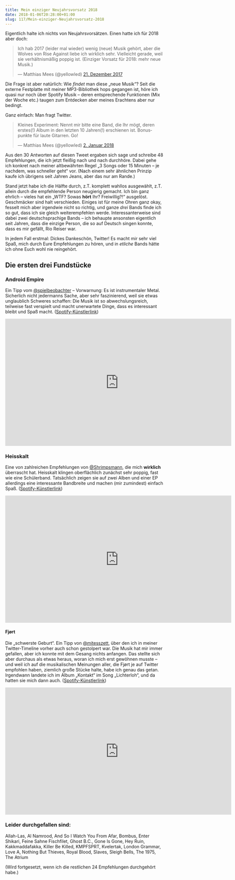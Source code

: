 ```yaml
---
title: Mein einziger Neujahrsvorsatz 2018
date: 2018-01-06T20:28:00+01:00
slug: 117/Mein-einziger-Neujahrsvorsatz-2018
---
```


Eigentlich halte ich nichts von Neujahrsvorsätzen. Einen hatte ich für 2018 aber doch:

<blockquote class="twitter-tweet" data-lang="de"><p lang="de" dir="ltr">Ich hab 2017 (leider mal wieder) wenig (neue) Musik gehört, aber die Wolves von Rise Against liebe ich wirklich sehr. Vielleicht gerade, weil sie verhältnismäßig poppig ist. (Einziger Vorsatz für 2018: mehr neue Musik.)</p>&mdash; Matthias Mees (@yellowled) <a href="https://twitter.com/yellowled/status/943812729026109441?ref_src=twsrc%5Etfw">21. Dezember 2017</a></blockquote><script async src="https://platform.twitter.com/widgets.js" charset="utf-8"></script>

Die Frage ist aber natürlich: Wie _findet_ man diese „neue Musik“? Seit die externe Festplatte mit meiner MP3-Bibliothek hops gegangen ist, höre ich quasi nur noch über Spotify Musik – deren entsprechende Funktionen (Mix der Woche etc.) taugen zum Entdecken aber meines Erachtens aber nur bedingt.

Ganz einfach: Man fragt Twitter.

<blockquote class="twitter-tweet" data-lang="de"><p lang="de" dir="ltr">Kleines Experiment: Nennt mir bitte eine Band, die Ihr mögt, deren erstes(!) Album in den letzten 10 Jahren(!) erschienen ist. Bonuspunkte für laute Gitarren. Go!</p>&mdash; Matthias Mees (@yellowled) <a href="https://twitter.com/yellowled/status/948272373329027073?ref_src=twsrc%5Etfw">2. Januar 2018</a></blockquote><script async src="https://platform.twitter.com/widgets.js" charset="utf-8"></script>

Aus den 30 Antworten auf diesen Tweet ergaben sich sage und schreibe 48 Empfehlungen, die ich jetzt fleißig nach und nach durchhöre. Dabei gehe ich konkret nach meiner altbewährten Regel „3 Songs oder 15 Minuten – je nachdem, was schneller geht“ vor. (Nach einem sehr ähnlichen Prinzip kaufe ich übrigens seit Jahren Jeans, aber das nur am Rande.)

Stand jetzt habe ich die Hälfte durch, z.T. komplett wahllos ausgewählt, z.T. allein durch die empfehlende Person neugierig gemacht. Ich bin ganz ehrlich – vieles hat ein „WTF? Sowas **hört** Ihr? Freiwillig?!“ ausgelöst. Geschmäcker sind halt verschieden. Einiges ist für meine Ohren ganz okay, fesselt mich aber irgendwie nicht so richtig, und ganze _drei_ Bands finde ich so gut, dass ich sie gleich weiterempfehlen werde. Interessanterweise sind dabei zwei deutschsprachige Bands – ich behaupte ansonsten eigentlich seit Jahren, dass die einzige Person, die so auf Deutsch singen konnte, dass es mir gefällt, Rio Reiser war.

In jedem Fall erstmal: Dickes Dankeschön, Twitter! Es macht mir sehr viel Spaß, mich durch Eure Empfehlungen zu hören, und in _etliche_ Bands hätte ich ohne Euch wohl nie reingehört.

## Die ersten drei Fundstücke

### Android Empire

Ein Tipp vom [@spielbeobachter](https://twitter.com/spielbeobachter) – Vorwarnung: Es ist instrumentaler Metal. Sicherlich nicht jedermanns Sache, aber sehr faszinierend, weil sie etwas unglaublich Schweres schaffen: Die Musik ist so abwechslungsreich, teilweise fast verspielt und macht unerwartete Dinge, dass es interessant bleibt und Spaß macht. ([Spotify-Künstlerlink](https://open.spotify.com/artist/50L2t8tJrBC7nnvQp6kEVW))

<iframe class="youtube-embed" width="720" height="405" src="https://www.youtube-nocookie.com/embed/nTs6ykT4cPk?rel=0" frameborder="0" gesture="media" allow="encrypted-media" allowfullscreen></iframe>

### Heisskalt

Eine von zahlreichen Empfehlungen von [@Shrimpsmann](https://twitter.com/Shrimpsmann), die mich **wirklich** überrascht hat. Heisskalt klingen oberflächlich zunächst sehr poppig, fast wie eine Schülerband. Tatsächlich zeigen sie auf zwei Alben und einer EP allerdings eine interessante Bandbreite und machen (mir zumindest) einfach Spaß. ([Spotify-Künstlerlink](https://open.spotify.com/artist/2nfcX5gD7nWrThYXNFQCwr))

<iframe class="youtube-embed" width="720" height="405" src="https://www.youtube-nocookie.com/embed/huqcDK9SGqQ?rel=0" frameborder="0" gesture="media" allow="encrypted-media" allowfullscreen></iframe>

#### Fjørt

Die „schwerste Geburt“. Ein Tipp von [@mitesszett](https://twitter.com/mitesszett), über den ich in meiner Twitter-Timeline vorher auch schon gestolpert war. Die Musik hat mir immer gefallen, aber ich konnte mit dem Gesang nichts anfangen. Das stellte sich aber durchaus als etwas heraus, woran ich mich erst gewöhnen musste – und weil ich auf die musikalischen Meinungen aller, die Fjørt je auf Twitter empfohlen haben, ziemlich große Stücke halte, habe ich genau das getan. Irgendwann landete ich im Album „Kontakt“ im Song „Lichterloh“, und da hatten sie mich dann auch. ([Spotify-Künstlerlink](https://open.spotify.com/artist/2oYHstARAixMhG2KBL0zuZ))

<iframe class="youtube-embed" width="720" height="405" src="https://www.youtube-nocookie.com/embed/enFk8IPqXjg?rel=0" frameborder="0" gesture="media" allow="encrypted-media" allowfullscreen></iframe>

### Leider durchgefallen sind:

Allah-Las, Al Namrood, And So I Watch You From Afar, Bombus, Enter Shikari, Feine Sahne Fischfilet, Ghost B.C., Gone Is Gone, Hey Ruin, Kakkmaddafakka, Killer Be Killed, KMPFSPRT, Kvelertak, London Grammar, Love A, Nothing But Thieves, Royal Blood, Slaves, Sleigh Bells, The 1975, The Atrium

(Wird fortgesetzt, wenn ich die restlichen 24 Empfehlungen durchgehört habe.)
